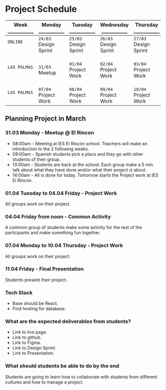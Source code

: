 # Project Schedule

Week<br />___________ | Monday<br />___________ | Tuesday<br />___________ | Wednesday<br />___________ | Thursday<br />___________ | Friday<br />___________ | Saturday<br />___________ | Sunday<br />___________ 
-- | -- | -- | -- | -- | -- | -- | --
`ONLINE`<br />&nbsp; | `24/03`<br />Design Sprint<br /> | `25/03`<br />Design Sprint | `26/03`<br />Design Sprint | `27/03`<br />Design Sprint | `28/03`<br />Design Sprint | `29/03`<br />Get packed | `30/03`<br />Arrival
`LAS PALMAS`<br />&nbsp; | `31/03`<br />Meetup | `01/04`<br />Project Work | `02/04`<br />Project Work | `03/04`<br />Project Work | `04/04`<br />Project Work<br />Common Activity | `05/04`<br />Free | `06/04`<br />Free
`LAS PALMAS`<br />&nbsp; | `07/04`<br />Project Work | `08/04`<br />Project Work | `09/04`<br />Project Work | `10/04`<br />Project Work | `11/04`<br />Presentation | `12/04`<br />Free | `13/04`<br />Going home

## Planning Project in March

### 31.03 Monday - Meetup @ El Rincon
* 08:00am - Meeting at IES El Rincón school. Teachers will make an introduction to the 2 following weeks.
* 09:00am - Spanish students pick a place and they go with other students of their group.
* 13:00am - Students are back at the school. Each group make a 5 min. talk about what they have done and/or what their project is about.
* 14:00am - All is done for today. Tomorrow starts the Project work at IES El Rincón.

### 01.04 Tuesday to 04.04 Friday - Project Work
All groups work on their project.

### 04.04 Friday from noon - Common Activity
A common group of students make some activity for the rest of the participants and make something fun together.

### 07.04 Monday to 10.04 Thursday - Project Work
All groups work on their project.

### 11.04 Friday - Final Presentation
Students present their project.

### Tech Stack
* Base should be React.
* Find hosting for database.

### What are the expected deliverables from students?
- Link to live page.
- Link to github.
- Link to Figma.
- Link to Design Sprint.
- Link to Presentation.

### What should students be able to do by the end
Students are going to learn how to collaborate with students from different cultures and how to manage a project.